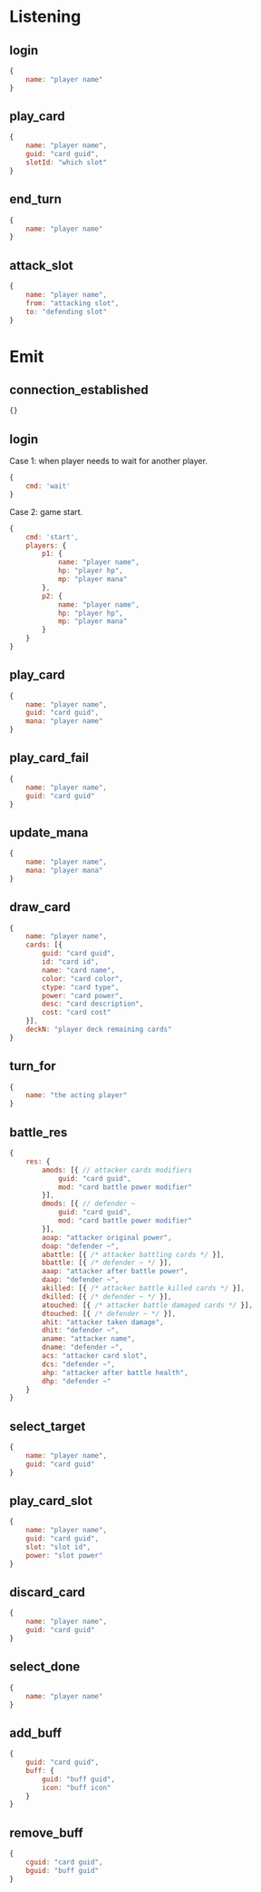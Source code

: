 # Listening

## login

``` js
{
    name: "player name"
}
```

## play_card

``` js
{
    name: "player name",
    guid: "card guid",
    slotId: "which slot"
}
```

## end_turn

``` js
{
    name: "player name"
}
```

## attack_slot

``` js
{
    name: "player name",
    from: "attacking slot",
    to: "defending slot"
}
```

# Emit

## connection_established

``` js
{}
```

## login

Case 1: when player needs to wait for another player.

``` js
{
    cmd: 'wait'
}
```

Case 2: game start.

``` js
{
    cmd: 'start',
    players: {
        p1: {
            name: "player name",
            hp: "player hp",
            mp: "player mana"
        },
        p2: {
            name: "player name",
            hp: "player hp",
            mp: "player mana"
        }
    }
}
```

## play_card

``` js
{
    name: "player name",
    guid: "card guid",
    mana: "player name"
}
```

## play_card_fail

``` js
{
    name: "player name",
    guid: "card guid"
}
```

## update_mana

``` js
{
    name: "player name",
    mana: "player mana"
}
```

## draw_card

``` js
{
    name: "player name",
    cards: [{
        guid: "card guid",
        id: "card id",
        name: "card name",
        color: "card color",
        ctype: "card type",
        power: "card power",
        desc: "card description",
        cost: "card cost"
    }],
    deckN: "player deck remaining cards"
}
```

## turn_for

``` js
{
    name: "the acting player"
}
```

## battle_res

``` js
{
    res: {
        amods: [{ // attacker cards modifiers
            guid: "card guid",
            mod: "card battle power modifier"
        }],
        dmods: [{ // defender ~
            guid: "card guid",
            mod: "card battle power modifier"
        }],
        aoap: "attacker original power",
        doap: "defender ~",
        abattle: [{ /* attacker battling cards */ }],
        bbattle: [{ /* defender ~ */ }],
        aaap: "attacker after battle power",
        daap: "defender ~",
        akilled: [{ /* attacker battle killed cards */ }],
        dkilled: [{ /* defender ~ */ }],
        atouched: [{ /* attacker battle damaged cards */ }],
        dtouched: [{ /* defender ~ */ }],
        ahit: "attacker taken damage",
        dhit: "defender ~",
        aname: "attacker name",
        dname: "defender ~",
        acs: "attacker card slot",
        dcs: "defender ~",
        ahp: "attacker after battle health",
        dhp: "defender ~"
    }
}
```

## select_target

``` js
{
    name: "player name",
    guid: "card guid"
}
```

## play_card_slot

``` js
{
    name: "player name",
    guid: "card guid",
    slot: "slot id",
    power: "slot power"
}
```

## discard_card

``` js
{
    name: "player name",
    guid: "card guid"
}
```

## select_done

``` js
{
    name: "player name"
}
```

## add_buff

``` js
{
    guid: "card guid",
    buff: {
        guid: "buff guid",
        icon: "buff icon"
    }
}
```

## remove_buff

``` js
{
    cguid: "card guid",
    bguid: "buff guid"
}
```
